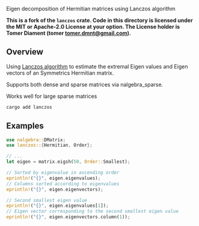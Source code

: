 Eigen decomposition of Hermitian matrices using Lanczos algorithm

**This is a fork of the `lanczos` crate. Code in this directory is licensed under the MIT or Apache-2.0 License at your option. The License holder is Tomer Diament (tomer <tomer.dmnt@gmail.com>).**

## Overview

Using [Lanczos algorithm](https://en.wikipedia.org/wiki/Lanczos_algorithm) to estimate the extremal
Eigen values and Eigen vectors of an Symmetrics Hermitian matrix.

Supports both dense and sparse matrices via nalgebra_sparse.

Works well for large sparse matrices

```bash
cargo add lanczos
```

## Examples

```rust
use nalgebra::DMatrix;
use lanczos::{Hermitian, Order};

// ...
let eigen = matrix.eigsh(50, Order::Smallest);

// Sorted by eigenvalue in ascending order
eprintln!("{}", eigen.eigenvalues);
// Columns sorted according to eigenvalues
eprintln!("{}", eigen.eigenvectors);

// Second smallest eigen value
eprintln!("{}", eigen.eigenvalues[1]);
// Eigen vector corresponding to the second smallest eigen value
eprintln!("{}", eigen.eigenvectors.column(1));
```

